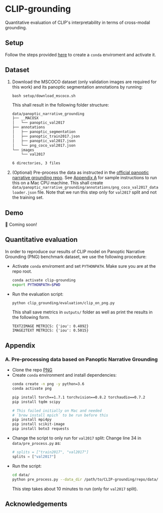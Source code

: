 # CLIP-grounding
Quantitative evaluation of CLIP's interpretability in terms of cross-modal grounding.


## Setup

Follow the steps provided [here](./setup/README.md) to create a `conda` enviroment and activate it.

## Dataset

1. Download the MSCOCO dataset (only validation images are required for this work) and its panoptic segmentation annotations by running:
    ```console
    bash setup/download_mscoco.sh
    ```

    This shall result in the following folder structure:
    ```zsh
    data/panoptic_narrative_grounding
    ├── __MACOSX
    │   └── panoptic_val2017
    ├── annotations
    │   ├── panoptic_segmentation
    │   ├── panoptic_train2017.json
    │   ├── panoptic_val2017.json
    │   └── png_coco_val2017.json
    └── images
        └── val2017

    6 directories, 3 files
    ```
2. (Optional) Pre-process the data as instructed in the [official panoptic narrative grounding repo](https://github.com/BCV-Uniandes/PNG). See [Appendix A](#appA) for sample instructions to run this on a Mac CPU machine. This shall create `data/panoptic_narrative_grounding/annotations/png_coco_val2017_dataloader.json` file. Note that we run this step only for `val2017` split and not the training set.


## Demo

:date:  Coming soon!


## Quantitative evaluation

In order to reproduce our results of CLIP model on Panoptic Narrative Grounding (PNG) benchmark dataset, we use the following procedure:
* Activate `conda` enviroment and set `PYTHONPATH`. Make sure you are at the repo root.
    ```sh
    conda activate clip-grounding
    export PYTHONPATH=$PWD
    ```
* Run the evaluation script:
    ```sh
    python clip_grounding/evaluation/clip_on_png.py
    ```
    This shall save metrics in `outputs/` folder as well as print the results in the following form.
    ```console
    TEXT2IMAGE METRICS: {'iou': 0.4892}
    IMAGE2TEXT METRICS: {'iou': 0.5015}
    ```


## Appendix

### A. Pre-processing data based on Panoptic Narrative Grounding <a class="anchor" id="appA"></a>

* Clone the repo [PNG](https://github.com/BCV-Uniandes/PNG)
* Create `conda` environment and install dependencies:
    ```sh
    conda create -n png -y python=3.6
    conda activate png

    pip install torch==1.7.1 torchvision==0.8.2 torchaudio==0.7.2
    pip install tqdm scipy

    # This failed initially on Mac and needed
    # `brew install mpich` to be run before this
    pip install mpi4py
    pip install scikit-image
    pip install boto3 requests
    ```
* Change the script to only run for `val2017` split: Change line 34 in `data/pre_process.py` as:
    ```python
    # splits = ["train2017", "val2017"]
    splits = ["val2017"]
    ```
* Run the script:
    ```sh
    cd data/
    python pre_process.py --data_dir /path/to/CLIP-grounding/repo/data/panoptic_narrative_grounding/
    ```
    This step takes about 10 minutes to run (only for `val2017` split).


## Acknowledgements
